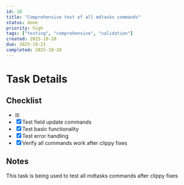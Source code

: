 ```yaml
---
id: 18
title: "Comprehensive test of all mdtasks commands"
status: done
priority: high
tags: ["testing", "comprehensive", "validation"]
created: 2025-10-20
due: 2025-10-21
completed: 2025-10-20
---
```


# Task Details

## Checklist
- [x] 
- [x] Test field update commands
- [x] Test basic functionality
- [x] Test error handling
- [x] Verify all commands work after clippy fixes

## Notes
This task is being used to test all mdtasks commands after clippy fixes

